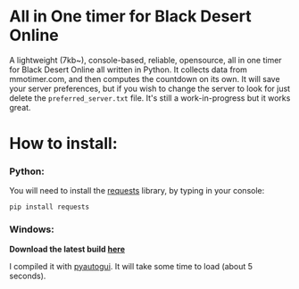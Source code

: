 # All in One timer for Black Desert Online
A lightweight (7kb~), console-based, reliable, opensource, all in one timer for Black Desert Online all written in Python.
It collects data from mmotimer.com, and then computes the countdown on its own.
It will save your server preferences, but if you wish to change the server to look for just delete the `preferred_server.txt` file.
It's still a work-in-progress but it works great.

# How to install:

### **Python**:
You will need to install the [requests](https://pypi.org/project/requests/ "requests") library, by typing in your console:

`pip install requests`



### **Windows**:
**Download the latest build [here](https://github.com/AlessioScarlet/All_in_One-timer-for-BDO/raw/main/AIO-Timer.exe)**

I compiled it with [pyautogui](https://pyautogui.readthedocs.io/en/latest/ "pyautogui").
It will take some time to load (about 5 seconds).

